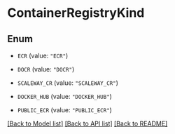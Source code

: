 # ContainerRegistryKind

## Enum


* `ECR` (value: `"ECR"`)

* `DOCR` (value: `"DOCR"`)

* `SCALEWAY_CR` (value: `"SCALEWAY_CR"`)

* `DOCKER_HUB` (value: `"DOCKER_HUB"`)

* `PUBLIC_ECR` (value: `"PUBLIC_ECR"`)


[[Back to Model list]](../README.md#documentation-for-models) [[Back to API list]](../README.md#documentation-for-api-endpoints) [[Back to README]](../README.md)


